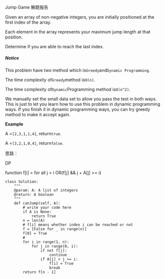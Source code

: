 Jump Game 解题报告

Given an array of non-negative integers, you are initially positioned at the first index of the array.

Each element in the array represents your maximum jump length at that position.

Determine if you are able to reach the last index.

##### Notice

This problem have two method which is`Greedy`and`Dynamic Programming`.

The time complexity of`Greedy`method is`O(n)`.

The time complexity of`Dynamic`Programming method is`O(n^2)`.

We manually set the small data set to allow you pass the test in both ways. This is just to let you learn how to use this problem in dynamic programming ways. If you finish it in dynamic programming ways, you can try greedy method to make it accept again.

**Example**

A =`[2,3,1,1,4]`, return`true`.

A =`[3,2,1,0,4]`, return`false`.

思路：

DP

function f\[i\] = for all j &lt; i OR\(f\[j\] && j + A\[j\] &gt;= i\)

```
class Solution:
    """
    @param: A: A list of integers
    @return: A boolean
    """
    def canJump(self, A):
        # write your code here
        if A is None:
            return True
        n = len(A)
        # f[i] means whether index i can be reached or not
        f = [False for _ in range(n)]
        f[0] = True
        # 
        for i in range(1, n):
            for j in range(0, i):
                if not f[j]:
                    continue
                if A[j] + j >= i:
                    f[i] = True
                    break
        return f[n - 1]
```



